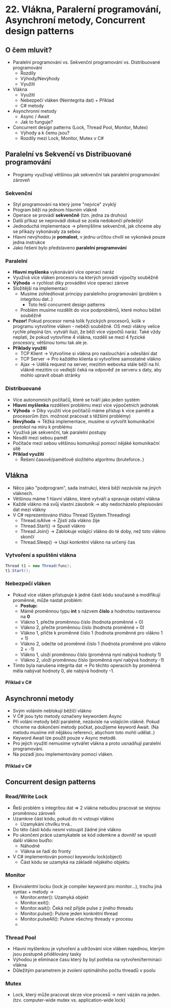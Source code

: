 # 22. Vlákna, Paralerní programování, Asynchroní metody, Concurrent design patterns

## O čem  mluvit?
- Paralelní programování vs. Sekvenční programování vs. Distribuované programování
  - Rozdíly 
  - Výhody/Nevýhody
  - Využití
- Vlákna
  - Využití
  - Nebezpečí vláken (Neintegrita dat) + Příklad
  - C# metody
- Asynchronní metody
  - Async / Await
  - Jak to funguje?
- Concurrent design patterns (Lock, Thread Pool, Monitor, Mutex)
  - Výhody a k čemu jsou?
  - Rozdíly mezi Lock, Monitor, Mutex v C#
  


## Paralelní vs Sekvenčí vs Distribuované programování
- Programy využívají většinou jak sekvenční tak paralelní programování zároveň

### Sekvenční 
- Styl programování na který jsme "nejvíce" zvyklý
- Program běží na jednom hlavním vlákně
- Operace se provádí **sekvenčně** (tzn. jedna za druhou)
- Další příkaz se neprovádí dokud se zcela nedokončí předešlý!
- Jednoduchá implementace -> přemýšlíme sekvenčně, jak chceme aby se příkazy vykonávaly za sebou
- Hlavní nevýhodou je **pomalost**, v jednu určitou chvíli se vykonává pouze jedna instrukce
- Jako řešení bylo představeno **paralelní programování**
### Paralelní
- **Hlavní myšlenka** vykonávání více operací naráz
- Využívá více vláken procesoru na kterých provádí výpočty souběžně
- **Výhoda** -> rychlost díky provádění více operací zárove
- Složitější na implementaci
    - Musíme zohledňovat principy paralelního programování (problém s integritou dat..) 
        - Toto řeší concurrent design patterns 
    - Problém musíme rozdělit do více podproblémů, které mohou běžet souběžně 
- **Pozor!** Pokud procesor nemá tolik fyzických procesorů, kolik v programu vytvoříme vláken - neběží souběžně. OS mezi vlákny velice rychle přepíná tzn. vytváří iluzi, že běží více výpočtů naráz. Také vždy neplatí, že pokud vytovříme 4 vlákna, rozdělí se mezi 4 fyzické procesory, většinou tomu tak ale je.
- **Příklady využití** 
    - TCP Klient -> Vytvoříme si vlákna pro naslouchání a odesílání dat
    - TCP Server -> Pro každého klienta si vytvoříme samostatné vlákno
    - Ajax -> Udělá request na server, mezitím webovka stále běží na hl. vlákně mezitím co vedlejší čeká na odpověď ze serveru s daty, aby mohlo upravit obsah stránky
### Distribuované
- Více autonomních počítačů, které se tváří jako jeden systém
- **Hlavní myšlenka** rozdělení problému mezi více výpočetních jednotek 
- **Výhoda** -> Díky využití více počítačů máme přístup k více paměti a procesorům (tzn. možnost pracovat s těžšími problémy)
- **Nevýhoda** -> Těžká implementace, musíme si vytvořit komunikační protokol na míru k problému
- Využívá jak sekvenční, tak paralelní postupy
- Nesdílí mezi sebou paměť
- Počítače mezi sebou většinou komunikují pomocí nějáké komunikační sítě
- **Příklad využití**
    - Řešení časově/paměťově složitého algoritmu (bruteforce..) 
  
## Vlákna
- Něco jako "podprogram", sada instrukcí, která běží nezávisle na jiných vláknech.
- Většinou máme 1 hlavní vlákno, které vytváří a spravuje ostatní vlákna
- Každé vlákno má svůj vlastní zásobník -> aby nedocházelo přepisování dat mezi vlákny 
- V C# reprezentováno třídou Thread (System.Threading)
  - Thread.isAlive -> Zjistí zda vlákno žije
  - Thread.Start() -> Spustí vlákno
  - Thread.Join() -> Zablokuje volající vlákno do té doby, než toto vlákno skončí
  - Thread.Sleep() -> Uspí konkrétní vlákno na určený čas
### Vytvoření a spuštění vlákna
``` C#
Thread t1 = new Thread(func);
t1.Start();
```
### Nebezpečí vláken
- Pokud více vláken přistupuje k jedné části kódu současně a modifikují proměnné, může nastat problém:
  - **Postup:**
  - Mámě proměnnou typu **int** s názvem **číslo** a hodnotou nastavenou na **0**
  - Vlákno 1, přečte proměnnou číslo (hodnota proměnné = 0)
  - Vlákno 2, přečte proměnnou číslo (hodnota proměnné = 0)
  - Vlákno 1, přičte k proměnné číslo 1 (hodnota proměnné pro vlákno 1 = 1)
  - Vlákno 2, odečte od proměnné číslo 1 (hodnota proměnné pro vlákno 2 = -1)
  - Vlákno 1, uloží proměnnou číslo (proměnná nyní nabývá hodnoty 1)
  - Vlákno 2, uloží proměnnou číslo (proměnná nyní nabývá hodnoty -1)
- Tímto byla narušena integrita dat -> Po těchto operacích by proměnná měla nabývat hodnoty 0, ale nabývá hodnoty -1.  

#### Příklad v C#

## Asynchronní metody
- Svým voláním neblokují běžíčí vlákno
- V C# jsou tyto metody označeny keywordem Async
- Při volání metody běží paralelně, nezávisle na volajícím vlákně. Pokud chceme na dokončení metody počkat, použijeme keyword Await. (Na metodu musíme mít nějákou referenci, abychom toto mohli udělat..)
- Keyword Await lze použít pouze v Async metodě.
- Pro jejich využití nemusíme vytvářet vlákna a proto usnadňují paralelní programování. 
- Na pozadí jsou implementovány pomocí vláken.
#### Příklad v C#

## Concurrent design patterns
### Read/Write Lock
- Řeší problém s integritou dat => 2 vlákna nebudou pracovat se stejnou proměnnou zároveň
- Uzamkne část kódu, pokud do ní vstoupí vlákno
    - Uzamykání chvilku trvá.. 
- Do této části kódu nesmí vstoupit žádné jiné vlákno
- Po ukončení práce uzamykatele se kód odemkne a dovnitř se vpustí další vlákno buďto:
    - Náhodně 
    - Vlákna se řadí do fronty
- V C# implementován pomocí keywordu lock(object)
    - Část kódu se uzamyká na základě nějákého objektu
  
### Monitor
- Ekvivalentní locku (lock je compiler keyword pro monitor...), trochu jiná syntax + metody ->
  - Monitor.enter(): Uzamyká objekt
  - Monitor.exit():
  - Monitor.wait(): Čeká než přijde pulse z jiného threadu
  - Monitor.pulse(): Pulsne jeden konkrétní thread
  - Monitor.pulseAll(): Pulsne všechny thready v procesu
  - 
### Thread Pool
- Hlavní myšlenkou je vytvoření a udržování více vláken najednou, kterým jsou postupně přidělovány tasky
- Výhodou je eliminace času který by byl potřeba na vytvoření/terminaci vlákna
- Důležitým parametrem je zvolení optimálního počtu threadů v poolu 
### Mutex 
- Lock, který může pracovat skrze více procesů -> není vázán na jeden. (tzv. computer-wide mutex vs. application-wide lock)
